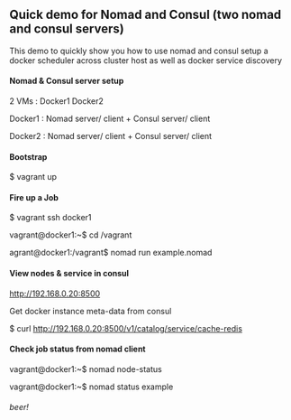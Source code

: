 ## Quick demo for Nomad and Consul (two nomad and consul servers)

This demo to quickly show you how to use nomad and consul setup a docker scheduler across cluster host as well as docker service discovery

#### Nomad & Consul server setup 
2 VMs : Docker1 Docker2

Docker1 :  Nomad server/ client + Consul server/ client

Docker2 :  Nomad server/ client + Consul server/ client 


#### Bootstrap 
$ vagrant up

#### Fire up a Job
$ vagrant ssh docker1

vagrant@docker1:~$ cd /vagrant

agrant@docker1:/vagrant$ nomad run example.nomad


#### View nodes & service in consul 
http://192.168.0.20:8500

Get docker instance meta-data from consul 

$ curl http://192.168.0.20:8500/v1/catalog/service/cache-redis

#### Check job status from nomad client

vagrant@docker1:~$ nomad node-status

vagrant@docker1:~$ nomad status example



###### beer!